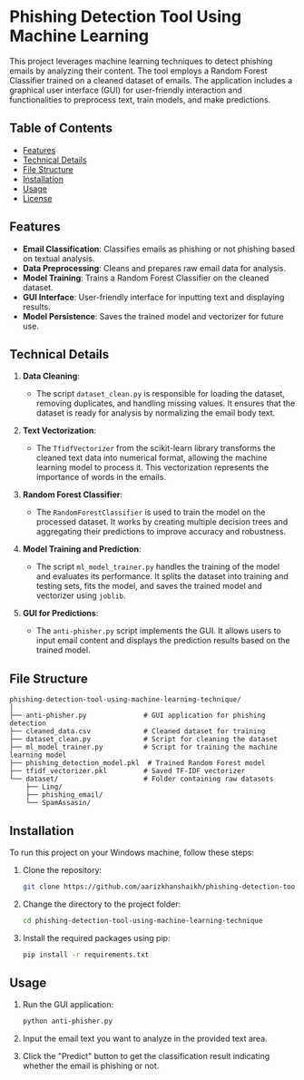 
# Phishing Detection Tool Using Machine Learning

This project leverages machine learning techniques to detect phishing emails by analyzing their content. The tool employs a Random Forest Classifier trained on a cleaned dataset of emails. The application includes a graphical user interface (GUI) for user-friendly interaction and functionalities to preprocess text, train models, and make predictions.

## Table of Contents

- [Features](#features)
- [Technical Details](#technical-details)
- [File Structure](#file-structure)
- [Installation](#installation)
- [Usage](#usage)
- [License](#license)

## Features

- **Email Classification**: Classifies emails as phishing or not phishing based on textual analysis.
- **Data Preprocessing**: Cleans and prepares raw email data for analysis.
- **Model Training**: Trains a Random Forest Classifier on the cleaned dataset.
- **GUI Interface**: User-friendly interface for inputting text and displaying results.
- **Model Persistence**: Saves the trained model and vectorizer for future use.

## Technical Details

1. **Data Cleaning**: 
   - The script `dataset_clean.py` is responsible for loading the dataset, removing duplicates, and handling missing values. It ensures that the dataset is ready for analysis by normalizing the email body text.
   
2. **Text Vectorization**: 
   - The `TfidfVectorizer` from the scikit-learn library transforms the cleaned text data into numerical format, allowing the machine learning model to process it. This vectorization represents the importance of words in the emails.

3. **Random Forest Classifier**: 
   - The `RandomForestClassifier` is used to train the model on the processed dataset. It works by creating multiple decision trees and aggregating their predictions to improve accuracy and robustness.

4. **Model Training and Prediction**: 
   - The script `ml_model_trainer.py` handles the training of the model and evaluates its performance. It splits the dataset into training and testing sets, fits the model, and saves the trained model and vectorizer using `joblib`.

5. **GUI for Predictions**: 
   - The `anti-phisher.py` script implements the GUI. It allows users to input email content and displays the prediction results based on the trained model.

## File Structure

```
phishing-detection-tool-using-machine-learning-technique/
│
├── anti-phisher.py              # GUI application for phishing detection
├── cleaned_data.csv             # Cleaned dataset for training
├── dataset_clean.py             # Script for cleaning the dataset
├── ml_model_trainer.py          # Script for training the machine learning model
├── phishing_detection_model.pkl  # Trained Random Forest model
├── tfidf_vectorizer.pkl         # Saved TF-IDF vectorizer
└── dataset/                     # Folder containing raw datasets
    ├── Ling/
    ├── phishing_email/
    └── SpamAssasin/
```

## Installation

To run this project on your Windows machine, follow these steps:

1. Clone the repository:
   ```bash
   git clone https://github.com/aarizkhanshaikh/phishing-detection-tool-using-machine-learning-technique.git
   ```
   
2. Change the directory to the project folder:
   ```bash
   cd phishing-detection-tool-using-machine-learning-technique
   ```

3. Install the required packages using pip:
   ```bash
   pip install -r requirements.txt
   ```

## Usage

1. Run the GUI application:
   ```bash
   python anti-phisher.py
   ```

2. Input the email text you want to analyze in the provided text area.

3. Click the "Predict" button to get the classification result indicating whether the email is phishing or not.
